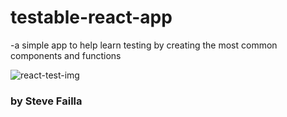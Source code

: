 # testable-react-app

-a simple app to help learn testing by creating the most common components and functions

![react-test-img](https://encrypted-tbn0.gstatic.com/images?q=tbn%3AANd9GcTYeB51CTkaZgAw99NY_0g7bDbBFFazTBz7L6uDyQUKBoL7j0xb&usqp=CAU)


### by Steve Failla
